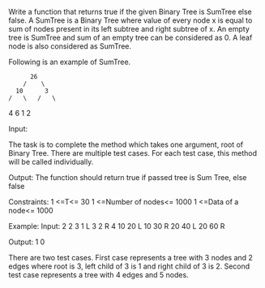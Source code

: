 ﻿

Write a function that returns true if the given Binary Tree is SumTree else false. A SumTree is a Binary Tree where value of every node x is equal to sum of nodes present in its left subtree and right subtree of x. An empty tree is SumTree and sum of an empty tree can be considered as 0. A leaf node is also considered as SumTree.

Following is an example of SumTree.

          26
        /    \
      10      3
    /   \   /   \ 
   4     6  1    2

 

Input:

The task is to complete the method which takes one argument, root of Binary Tree. There are multiple test cases. For each test case, this method will be called individually.

Output:
The function should return true if passed tree is Sum Tree, else false

Constraints:
1 <=T<= 30
1 <=Number of nodes<= 1000
1 <=Data of a node<= 1000

Example:
Input:
2
2
3 1 L 3 2 R
4
10 20 L 10 30 R 20 40 L 20 60 R

Output:
1
0

There are two test cases.  First case represents a tree with 3 nodes and 2 edges where root is 3, left child of 3 is 1 and right child of 3 is 2.   Second test case represents a tree with 4 edges and 5 nodes.